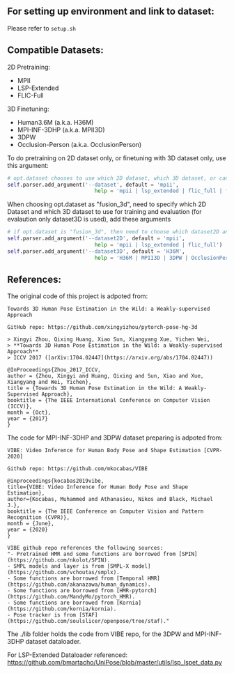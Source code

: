 ## For setting up environment and link to dataset:
Please refer to `setup.sh`

## Compatible Datasets:

2D Pretraining:
- MPII
- LSP-Extended
- FLIC-Full

3D Finetuning:
- Human3.6M (a.k.a. H36M)
- MPI-INF-3DHP (a.k.a. MPII3D)
- 3DPW
- Occlusion-Person (a.k.a. OcclusionPerson)

To do pretraining on 2D dataset only, or finetuning with 3D dataset only, use this argument:
```Python
# opt.dataset chooses to use which 2D dataset, which 3D dataset, or can choose Fusion3D to use combination of both.
self.parser.add_argument('--dataset', default = 'mpii',
                            help = 'mpii | lsp_extended | flic_full | fusion_3d | H36M | MPII3D | 3DPW | OcclusionPerson')
```

When choosing opt.dataset as "fusion_3d", need to specify which 2D Dataset and which 3D dataset to use for training and evaluation (for evalaution only dataset3D is used), add these arguments
```Python
# if opt.dataset is "fusion_3d", then need to choose which dataset2D and which dataset3D
self.parser.add_argument('--dataset2D', default = 'mpii',
                            help = 'mpii | lsp_extended | flic_full')
self.parser.add_argument('--dataset3D', default = 'H36M',
                            help = 'H36M | MPII3D | 3DPW | OcclusionPerson')
```

## References:

The original code of this project is adpoted from:

    Towards 3D Human Pose Estimation in the Wild: a Weakly-supervised Approach

    GitHub repo: https://github.com/xingyizhou/pytorch-pose-hg-3d

    > Xingyi Zhou, Qixing Huang, Xiao Sun, Xiangyang Xue, Yichen Wei, 
    > **Towards 3D Human Pose Estimation in the Wild: a Weakly-supervised Approach**
    > ICCV 2017 ([arXiv:1704.02447](https://arxiv.org/abs/1704.02447))

    @InProceedings{Zhou_2017_ICCV,
    author = {Zhou, Xingyi and Huang, Qixing and Sun, Xiao and Xue, Xiangyang and Wei, Yichen},
    title = {Towards 3D Human Pose Estimation in the Wild: A Weakly-Supervised Approach},
    booktitle = {The IEEE International Conference on Computer Vision (ICCV)},
    month = {Oct},
    year = {2017}
    }

The code for MPI-INF-3DHP and 3DPW dataset preparing is adpoted from:
    
    VIBE: Video Inference for Human Body Pose and Shape Estimation [CVPR-2020]
    
    Github repo: https://github.com/mkocabas/VIBE

    @inproceedings{kocabas2019vibe,
    title={VIBE: Video Inference for Human Body Pose and Shape Estimation},
    author={Kocabas, Muhammed and Athanasiou, Nikos and Black, Michael J.},
    booktitle = {The IEEE Conference on Computer Vision and Pattern Recognition (CVPR)},
    month = {June},
    year = {2020}
    }

    VIBE github repo references the following sources:
    "- Pretrained HMR and some functions are borrowed from [SPIN](https://github.com/nkolot/SPIN).
    - SMPL models and layer is from [SMPL-X model](https://github.com/vchoutas/smplx).
    - Some functions are borrowed from [Temporal HMR](https://github.com/akanazawa/human_dynamics).
    - Some functions are borrowed from [HMR-pytorch](https://github.com/MandyMo/pytorch_HMR).
    - Some functions are borrowed from [Kornia](https://github.com/kornia/kornia).
    - Pose tracker is from [STAF](https://github.com/soulslicer/openpose/tree/staf)."
    
The ./lib folder holds the code from VIBE repo, for the 3DPW and MPI-INF-3DHP dataset dataloader.

For LSP-Extended Dataloader referenced: https://github.com/bmartacho/UniPose/blob/master/utils/lsp_lspet_data.py